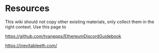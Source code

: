 # Resources

This wiki should not copy other existing materials, only collect them in the right context.  Use this page to

https://github.com/tvanepps/EthereumDiscordGuidebook 

https://inevitableeth.com/
